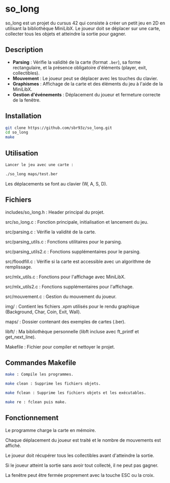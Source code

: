# so_long

so_long est un projet du cursus 42 qui consiste à créer un petit jeu en 2D en utilisant la bibliothèque MiniLibX. Le joueur doit se déplacer sur une carte, collecter tous les objets et atteindre la sortie pour gagner.

## Description

- **Parsing** : Vérifie la validité de la carte (format `.ber`), sa forme rectangulaire, et la présence obligatoire d'éléments (player, exit, collectibles).
- **Mouvement** : Le joueur peut se déplacer avec les touches du clavier.
- **Graphismes** : Affichage de la carte et des éléments du jeu à l'aide de la MiniLibX.
- **Gestion d'événements** : Déplacement du joueur et fermeture correcte de la fenêtre.

## Installation

```bash
git clone https://github.com/sbr93z/so_long.git
cd so_long
make
```
## Utilisation
```bash
Lancer le jeu avec une carte :

./so_long maps/test.ber
```
Les déplacements se font au clavier (W, A, S, D).

## Fichiers

includes/so_long.h : Header principal du projet.

src/so_long.c : Fonction principale, initialisation et lancement du jeu.

src/parsing.c : Vérifie la validité de la carte.

src/parsing_utils.c : Fonctions utilitaires pour le parsing.

src/parsing_utils2.c : Fonctions supplémentaires pour le parsing.

src/floodfill.c : Vérifie si la carte est accessible avec un algorithme de remplissage.

src/mlx_utils.c : Fonctions pour l'affichage avec MiniLibX.

src/mlx_utils2.c : Fonctions supplémentaires pour l'affichage.

src/mouvement.c : Gestion du mouvement du joueur.

img/ : Contient les fichiers .xpm utilisés pour le rendu graphique (Background, Char, Coin, Exit, Wall).

maps/ : Dossier contenant des exemples de cartes (.ber).

libft/ : Ma bibliothèque personnelle (libft incluse avec ft_printf et get_next_line).

Makefile : Fichier pour compiler et nettoyer le projet.

## Commandes Makefile
```bash
make : Compile les programmes.

make clean : Supprime les fichiers objets.

make fclean : Supprime les fichiers objets et les exécutables.

make re : fclean puis make.
```
## Fonctionnement

Le programme charge la carte en mémoire.

Chaque déplacement du joueur est traité et le nombre de mouvements est affiché.

Le joueur doit récupérer tous les collectibles avant d'atteindre la sortie.

Si le joueur atteint la sortie sans avoir tout collecté, il ne peut pas gagner.

La fenêtre peut être fermée proprement avec la touche ESC ou la croix.
